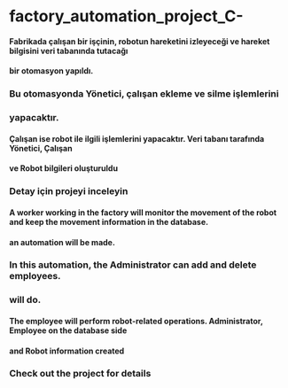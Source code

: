 # factory_automation_project_C-
#### Fabrikada çalışan bir işçinin, robotun hareketini izleyeceği ve hareket bilgisini veri tabanında tutacağı
#### bir otomasyon yapıldı. 
### Bu otomasyonda Yönetici, çalışan ekleme ve silme işlemlerini
### yapacaktır.
#### Çalışan ise robot ile ilgili işlemlerini yapacaktır. Veri tabanı tarafında Yönetici, Çalışan
#### ve Robot bilgileri oluşturuldu
### Detay için projeyi inceleyin

#### A worker working in the factory will monitor the movement of the robot and keep the movement information in the database.
#### an automation will be made.
### In this automation, the Administrator can add and delete employees.
### will do.
#### The employee will perform robot-related operations. Administrator, Employee on the database side
#### and Robot information created
### Check out the project for details
